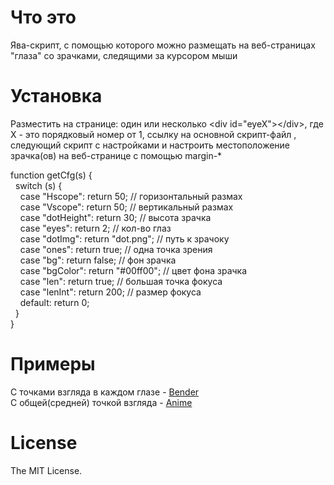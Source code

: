 # Что это
Ява-скрипт, с помощью которого можно размещать на веб-страницах "глаза" со зрачками, следящими за курсором мыши

# Установка
Разместить на странице: один или несколько &lt;div id="eyeX">&lt;/div>, где X - это порядковый номер от 1, ссылку на  основной скрипт-файл <script src="/eye-traking-j-script.js" type="text/javascript"></script>, следующий скрипт с настройками и  настроить местоположение зрачка(ов) на веб-cтранице с помощью margin-*<br>

function getCfg(s) {<br>
  switch (s) {<br>
    case "Hscope": return 50; // горизонтальный размах<br>
    case "Vscope": return 50; // вертикальный размах<br>
    case "dotHeight": return 30; // высота зрачка<br>
    case "eyes": return 2; // кол-во глаз<br>
    case "dotImg": return "dot.png"; // путь к зрачоку<br>
    case "ones": return true; // одна точка зрения<br>
    case "bg": return false; // фон зрачка<br>
    case "bgColor": return "#00ff00"; // цвет фона зрачка<br>
    case "len": return true; // большая точка фокуса<br>
    case "lenInt": return 200; // размер фокуса<br>
    default: return 0;<br>
  }<br>
}<br>

# Примеры
С точками взгляда в каждом глазе - <a href="http://atomofiron.clan.su/Bender/bender.html">Bender</a><br>
С общей(средней) точкой взгляда - <a href="http://atomofiron.clan.su/Anime/anime-demo.html">Anime</a>

# License
The MIT License.
